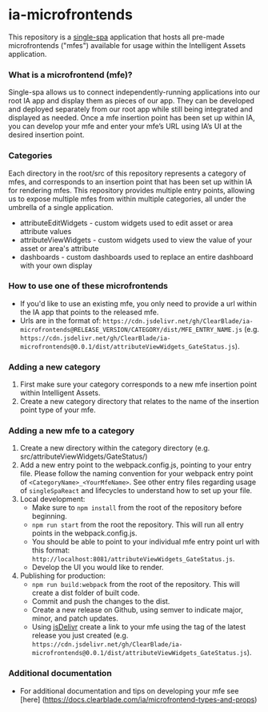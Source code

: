 # ia-microfrontends

This repository is a [single-spa](https://single-spa.js.org/) application that hosts all pre-made microfrontends ("mfes") available for usage within the Intelligent Assets application.

### What is a microfrontend (mfe)?

Single-spa allows us to connect independently-running applications into our root IA app and display them as pieces of our app. They can be developed and deployed separately from our root app while still being integrated and displayed as needed. Once a mfe insertion point has been set up within IA, you can develop your mfe and enter your mfe’s URL using IA’s UI at the desired insertion point.

### Categories

Each directory in the root/src of this repository represents a category of mfes, and corresponds to an insertion point that has been set up within IA for rendering mfes. This repository provides multiple entry points, allowing us to expose multiple mfes from within multiple categories, all under the umbrella of a single application.

- attributeEditWidgets - custom widgets used to edit asset or area attribute values
- attributeViewWidgets - custom widgets used to view the value of your asset or area's attribute
- dashboards - custom dashboards used to replace an entire dashboard with your own display

### How to use one of these microfrontends

- If you'd like to use an existing mfe, you only need to provide a url within the IA app that points to the released mfe.
- Urls are in the format of: `https://cdn.jsdelivr.net/gh/ClearBlade/ia-microfrontends@RELEASE_VERSION/CATEGORY/dist/MFE_ENTRY_NAME.js` (e.g. `https://cdn.jsdelivr.net/gh/ClearBlade/ia-microfrontends@0.0.1/dist/attributeViewWidgets_GateStatus.js`).

### Adding a new category

1. First make sure your category corresponds to a new mfe insertion point within Intelligent Assets.
2. Create a new category directory that relates to the name of the insertion point type of your mfe.

### Adding a new mfe to a category

1. Create a new directory within the category directory (e.g. src/attributeViewWidgets/GateStatus/)
2. Add a new entry point to the webpack.config.js, pointing to your entry file. Please follow the naming convention for your webpack entry point of `<CategoryName>_<YourMfeName>`. See other entry files regarding usage of `singleSpaReact` and lifecycles to understand how to set up your file.
3. Local development:
   - Make sure to `npm install` from the root of the repository before beginning.
   - `npm run start` from the root the repository. This will run all entry points in the webpack.config.js.
   - You should be able to point to your individual mfe entry point url with this format: `http://localhost:8081/attributeViewWidgets_GateStatus.js`.
   - Develop the UI you would like to render.
4. Publishing for production:
   - `npm run build:webpack` from the root of the repository. This will create a dist folder of built code.
   - Commit and push the changes to the dist.
   - Create a new release on Github, using semver to indicate major, minor, and patch updates.
   - Using [jsDelivr](https://www.jsdelivr.com/?docs=gh) create a link to your mfe using the tag of the latest release you just created (e.g. `https://cdn.jsdelivr.net/gh/ClearBlade/ia-microfrontends@0.0.1/dist/attributeViewWidgets_GateStatus.js`).

### Additional documentation

- For additional documentation and tips on developing your mfe see [here] (https://docs.clearblade.com/ia/microfrontend-types-and-props)
